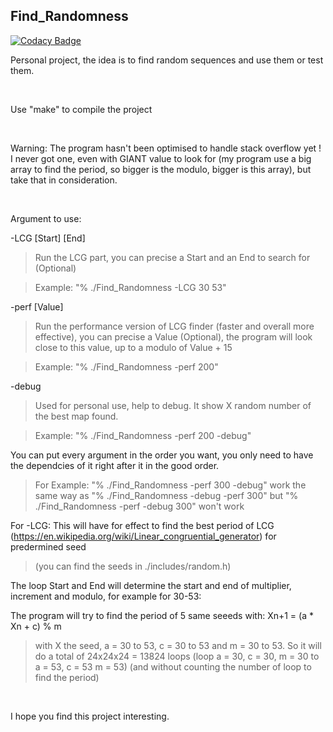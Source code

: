 ## Find_Randomness

[![Codacy Badge](https://api.codacy.com/project/badge/Grade/0d390452c3c3489d85da6a18a59aae1e)](https://app.codacy.com/gh/Alexdelia/Find_Randomness?utm_source=github.com&utm_medium=referral&utm_content=Alexdelia/Find_Randomness&utm_campaign=Badge_Grade_Settings)

Personal project, the idea is to find random sequences and use them or test them.

<br />

Use "make" to compile the project

<br />

Warning: The program hasn't been optimised to handle stack overflow yet ! I never got one, even with GIANT value to look for (my program use a big array to find the period, so bigger is the modulo, bigger is this array), but take that in consideration.

<br />

Argument to use:

-LCG [Start] [End]
> Run the LCG part, you can precise a Start and an End to search for (Optional)

> Example: "% ./Find_Randomness -LCG 30 53"

-perf [Value]
> Run the performance version of LCG finder (faster and overall more effective), you can precise a Value (Optional), the program will look close to this value, up to a modulo of Value + 15

> Example: "% ./Find_Randomness -perf 200"

-debug
> Used for personal use, help to debug. It show X random number of the best map found.

> Example: "% ./Find_Randomness -perf 200 -debug"

You can put every argument in the order you want, you only need to have the dependcies of it right after it in the good order.
> For Example:
"% ./Find_Randomness -perf 300 -debug" work the same way as "% ./Find_Randomness -debug -perf 300" but "% ./Find_Randomness -perf -debug 300" won't work

For -LCG:
This will have for effect to find the best period of LCG (https://en.wikipedia.org/wiki/Linear_congruential_generator) for predermined seed
> (you can find the seeds in ./includes/random.h)

The loop Start and End will determine the start and end of multiplier, increment and modulo, for example for 30-53:

The program will try to find the period of 5 same seeeds with: Xn+1 = (a * Xn + c) % m

> with X the seed, a = 30 to 53, c = 30 to 53 and m = 30 to 53. So it will do a total of 24x24x24 = 13824 loops
> (loop a = 30, c = 30, m = 30 to a = 53, c = 53 m = 53)
> (and without counting the number of loop to find the period)

<br />

I hope you find this project interesting.
